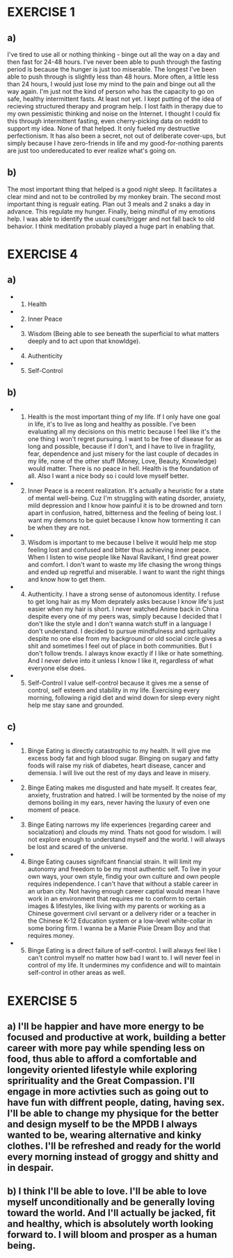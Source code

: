 # EXERCISE 1

## a)
I've tired to use all or nothing thinking - binge out all the way on a day and then fast for 24-48 hours. I've never been able to push through the fasting period is because the hunger is just too miserable. The longest I've been able to push through is slightly less than 48 hours. More often, a little less than 24 hours, I would just lose my mind to the pain and binge out all the way again. I'm just not the kind of person who has the capacity to go on safe, healthy intermittent fasts. At least not yet.
I kept putting of the idea of recieving structured therapy and program help. I lost faith in therapy due to my own pessimistic thinking and noise on the Internet. I thought I could fix this through intermittent fasting, even cherry-picking data on reddit to support my idea. None of that helped. It only fueled my destructive perfectionism.
It has also been a secret, not out of deliberate cover-ups, but simply because I have zero-friends in life and my good-for-nothing parents are just too undereducated to ever realize what's going on.

## b)
The most important thing that helped is a good night sleep. It facilitates a clear mind and not to be controlled by my monkey brain.
The second most important thing is regualr eating. Plan out 3 meals and 2 snaks a day in advance. This regulate my hunger.
Finally, being mindful of my emotions help. I was able to identify the usual cues/trigger and not fall back to old behavior. I think meditation probably played a huge part in enabling that.


# EXERCISE 4

## a)
- 1. Health
- 2. Inner Peace
- 3. Wisdom (Being able to see beneath the superficial to what matters deeply and to act upon that knowldge).
- 4. Authenticity
- 5. Self-Control
 
## b)
- 1. Health is the most important thing of my life. If I only have one goal in life, it's to live as long and healthy as possible. I've been evaluating all my decisions on this metric because I feel like it's the one thing I won't regret pursuing. I want to be free of disease for as long and possible, because if I don't, and I have to live in fragility, fear, dependence and just misery for the last couple of decades in my life, none of the other stuff (Money, Love, Beauty, Knowledge) would matter. There is no peace in hell. Health is the foundation of all. Also I want a nice body so i could love myself better.
- 2. Inner Peace is a recent realization. It's actually a heuristic for a state of mental well-being. Cuz I'm struggling with eating dsorder, anxiety, mild depression and I know how painful it is to be drowned and torn apart in confusion, hatred, bitterness and the feeling of being lost. I want my demons to be quiet because I know how tormenting it can be when they are not.
- 3. Wisdom is important to me because I belive it would help me stop feeling lost and confused and bitter thus achieving inner peace. When I listen to wise people like Naval Ravikant, I find great power and comfort. I don't want to waste my life chasing the wrong things and ended up regretful and miserable. I want to want the right things and know how to get them.
- 4. Authenticity. I have a strong sense of autonomous identity. I refuse to get long hair as my Mom deprately asks because I know life's just easier when my hair is short. I never watched Anime back in China despite every one of my peers was, simply because I decided that I don't like the style and I don't wanna watch stuff in a language I don't understand. I decided to pursue mindfulness and sprituality despite no one else from my background or old social circle gives a shit and sometimes I feel out of place in both communities. But I don't follow trends. I always know exactly if I like or hate something. And I never delve into it unless I know I like it, regardless of what everyone else does.
- 5. Self-Control I value self-control because it gives me a sense of control, self esteem and stability in my life. Exercising every morning, following a rigid diet and wind down for sleep every night help me stay sane and grounded.
 
 ## c)
 - 1. Binge Eating is directly catastrophic to my health. It will give me excess body fat and high blood sugar. Binging on sugary and fatty foods will raise my risk of diabetes, heart disease, cancer and demensia. I will live out the rest of my days and leave in misery.
 - 2. Binge Eating makes me disgusted and hate myself. It creates fear, anxiety, frustration and hatred. I will be tormented by the noise of my demons boiling in my ears, never having the luxury of even one moment of peace.
 - 3. Binge Eating narrows my life experiences (regarding career and socialzation) and clouds my mind. Thats not good for wisdom. I will not explore enough to understand myself and the world. I will always be lost and scared of the universe.
 - 4. Binge Eating causes signifcant financial strain. It will limit my autonomy and freedom to be my most authentic self. To live in your own ways, your own style, findig your own culture and own people requires independence. I can't have that without a stable career in an urban city. Not having enough career captial would mean I have work in an environment that requires me to conform to certain images & lifestyles, like living with my parents or working as a Chinese goverment civil servant or a delivery rider or a teacher in the Chinese K-12 Education system or a low-level white-collar in some boring firm. I wanna be a Manie Pixie Dream Boy and that requires money.
 - 5. Binge Eating is a direct failure of self-control. I will always feel like I can't control myself no matter how bad I want to. I will never feel in control of my life. It undermines my confidence and will to maintain self-control in other areas as well.


 # EXERCISE 5

 ## a) I'll be happier and have more energy to be focused and productive at work, building a better career with more pay while spending less on food, thus able to afford a comfortable and longevity oriented lifestyle while exploring sprirituality and the Great Compassion. I'll engage in more activties such as going out to have fun with diffrent people, dating, having sex. I'll be able to change my physique for the better and design myself to be the MPDB I always wanted to be, wearing alternative and kinky clothes. I'll be refreshed and ready for the world every morning instead of groggy and shitty and in despair.

 ## b) I think I'll be able to love. I'll be able to love myself unconditionally and be generally loving toward the world. And I'll actually be jacked, fit and healthy, which is absolutely worth looking forward to. I will bloom and prosper as a human being.
